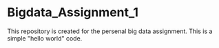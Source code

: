 # Bigdata_Assignment_1
This repository is created for the persenal big data assignment.
This is a simple "hello world" code.
